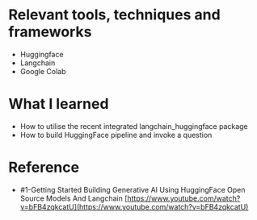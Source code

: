 # Relevant tools, techniques and frameworks
- Huggingface
- Langchain
- Google Colab

# What I learned
- How to utilise the recent integrated langchain_huggingface package
- How to build HuggingFace pipeline and invoke a question
  
# Reference
- #1-Getting Started Building Generative AI Using HuggingFace Open Source Models And Langchain [https://www.youtube.com/watch?v=bFB4zqkcatU](https://www.youtube.com/watch?v=bFB4zqkcatU)
